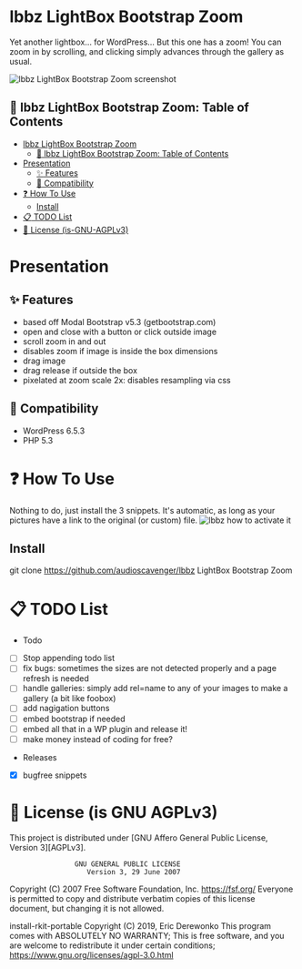 # lbbz LightBox Bootstrap Zoom
Yet another lightbox… for WordPress… But this one has a zoom! You can zoom in by scrolling, and clicking simply advances through the gallery as usual.

![lbbz LightBox Bootstrap Zoom screenshot](/assets/lbbz-example-zoom-featured-meme.avif "lbbz LightBox Bootstrap Zoom screenshot")


## :scroll: lbbz LightBox Bootstrap Zoom: Table of Contents
- [lbbz LightBox Bootstrap Zoom](#lbbz-LightBox-Bootstrap-Zoom)
  - [:scroll: lbbz LightBox Bootstrap Zoom: Table of Contents](#scroll-lbbz-LightBox-Bootstrap-Zoom-Table-of-Contents)
- [Presentation](#Presentation)
  - [:sparkles: Features](#sparkles-Features)
  - [:memo: Compatibility](#memo-Compatibility)
- [:question: How To Use](#question-How-To-Use)
  - [Install](#Install)
- [:clipboard: TODO List](#clipboard-TODO-List)
- [:ribbon: License (is-GNU-AGPLv3)](#ribbon-License-(is-GNU-AGPLv3))

# Presentation

## :sparkles: Features
* based off Modal Bootstrap v5.3 (getbootstrap.com)
* open and close with a button or click outside image
* scroll zoom in and out
* disables zoom if image is inside the box dimensions
* drag image
* drag release if outside the box
* pixelated at zoom scale 2x: disables resampling via css

## :memo: Compatibility
* WordPress 6.5.3
* PHP 5.3

# :question: How To Use
Nothing to do, just install the 3 snippets. It's automatic, as long as your pictures have a link to the original (or custom) file.
![lbbz how to activate it](/assets/lbbz-image-insert-advice.avif "lbbz LightBox Bootstrap Zoom screenshot")

## Install
git clone https://github.com/audioscavenger/lbbz LightBox Bootstrap Zoom

# :clipboard: TODO List

* Todo
- [ ] Stop appending todo list
- [ ] fix bugs: sometimes the sizes are not detected properly and a page refresh is needed
- [ ] handle galleries: simply add rel=name to any of your images to make a gallery (a bit like foobox)
- [ ] add nagigation buttons
- [ ] embed bootstrap if needed
- [ ] embed all that in a WP plugin and release it!
- [ ] make money instead of coding for free?

* Releases
- [x] bugfree snippets


# :ribbon: License (is GNU AGPLv3)
This project is distributed under [GNU Affero General Public License, Version 3][AGPLv3].

                    GNU GENERAL PUBLIC LICENSE
                       Version 3, 29 June 2007

 Copyright (C) 2007 Free Software Foundation, Inc. <https://fsf.org/>
 Everyone is permitted to copy and distribute verbatim copies
 of this license document, but changing it is not allowed.

install-rkit-portable  Copyright (C) 2019, Eric Derewonko
This program comes with ABSOLUTELY NO WARRANTY;
This is free software, and you are welcome to redistribute it
under certain conditions; https://www.gnu.org/licenses/agpl-3.0.html

